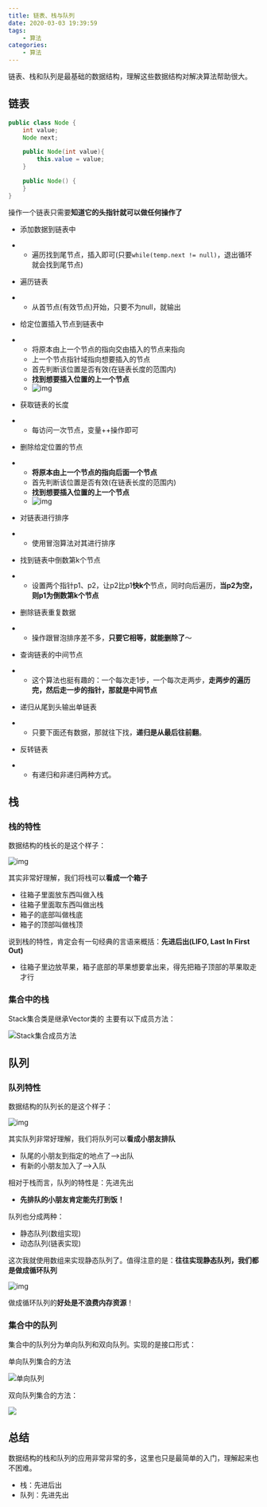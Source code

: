 ```yaml
---
title: 链表、栈与队列
date: 2020-03-03 19:39:59
tags:
    - 算法
categories:
    - 算法
---
```

链表、栈和队列是最基础的数据结构，理解这些数据结构对解决算法帮助很大。<!--more-->

## 链表

```java
public class Node {
    int value;
    Node next;

    public Node(int value){
        this.value = value;
    }

    public Node() {
    }
}
```

操作一个链表只需要**知道它的头指针就可以做任何操作了**

- 添加数据到链表中

- - 遍历找到尾节点，插入即可(只要`while(temp.next != null)`，退出循环就会找到尾节点)

- 遍历链表

- - 从首节点(有效节点)开始，只要不为null，就输出

- 给定位置插入节点到链表中

- - 将原本由上一个节点的指向交由插入的节点来指向
  - 上一个节点指针域指向想要插入的节点
  - 首先判断该位置是否有效(在链表长度的范围内)
  - **找到想要插入位置的上一个节点**
  - ![img](https://mmbiz.qpic.cn/mmbiz_png/2BGWl1qPxib1jeNENzapKt37vzOLsQC55ibosqO5tAhvdu82YH9v13mAoGWDUkfFicAXfaG5AMzh25lNxSibYDEgWg/640?wx_fmt=png&tp=webp&wxfrom=5&wx_lazy=1&wx_co=1)

- 获取链表的长度

- - 每访问一次节点，变量++操作即可

- 删除给定位置的节点

- - **将原本由上一个节点的指向后面一个节点**
  - 首先判断该位置是否有效(在链表长度的范围内)
  - **找到想要插入位置的上一个节点**
  - ![img](https://mmbiz.qpic.cn/mmbiz_png/2BGWl1qPxib1jeNENzapKt37vzOLsQC55Rrl54fDf350zLAh33v7otIobH8ZVTvoibq9dJvzjRHVbVPxdHcEPU3w/640?wx_fmt=png&tp=webp&wxfrom=5&wx_lazy=1&wx_co=1)

- 对链表进行排序

- - 使用冒泡算法对其进行排序

- 找到链表中倒数第k个节点

- - 设置两个指针p1、p2，让p2比p1**快k个**节点，同时向后遍历，**当p2为空，则p1为倒数第k个节点**

- 删除链表重复数据

- - 操作跟冒泡排序差不多，**只要它相等，就能删除了**～

- 查询链表的中间节点

- - 这个算法也挺有趣的：一个每次走1步，一个每次走两步，**走两步的遍历完，然后走一步的指针，那就是中间节点**

- 递归从尾到头输出单链表

- - 只要下面还有数据，那就往下找，**递归是从最后往前翻**。

- 反转链表

- - 有递归和非递归两种方式。



## 栈

### 栈的特性

数据结构的栈长的是这个样子：

![img](https://mmbiz.qpic.cn/mmbiz_jpg/2BGWl1qPxib3ic8IB9vNmzia0kDPQ89rJ1vRQ3d4HFFk4ArfEuc3YBMWWL3rSWnl4Corx87pwDdLWialibE47kMV5WQ/640?wx_fmt=jpeg&tp=webp&wxfrom=5&wx_lazy=1&wx_co=1)

其实非常好理解，我们将栈可以**看成一个箱子**

- 往箱子里面放东西叫做入栈
- 往箱子里面取东西叫做出栈
- 箱子的底部叫做栈底
- 箱子的顶部叫做栈顶

说到栈的特性，肯定会有一句经典的言语来概括：**先进后出(LIFO, Last In First Out)**

- 往箱子里边放苹果，箱子底部的苹果想要拿出来，得先把箱子顶部的苹果取走才行

### 集合中的栈

Stack集合类是继承Vector类的 主要有以下成员方法：

![Stack集合成员方法](https://burningblog.oss-cn-shanghai.aliyuncs.com/img/20200222111421.png)

## 队列

### 队列特性

数据结构的队列长的是这个样子：

![img](https://mmbiz.qpic.cn/mmbiz_jpg/2BGWl1qPxib3ic8IB9vNmzia0kDPQ89rJ1v63ghPHcCEjhQMWmnafg5wOBW6t3sv93PfbLrCM3WwsnVOz54fglLmA/640?wx_fmt=jpeg&tp=webp&wxfrom=5&wx_lazy=1&wx_co=1)

其实队列非常好理解，我们将队列可以**看成小朋友排队**

- 队尾的小朋友到指定的地点了-->出队
- 有新的小朋友加入了-->入队

相对于栈而言，队列的特性是：先进先出

- **先排队的小朋友肯定能先打到饭！**

队列也分成两种：

- 静态队列(数组实现)
- 动态队列(链表实现)

这次我就使用数组来实现静态队列了。值得注意的是：**往往实现静态队列，我们都是做成循环队列**

![img](https://mmbiz.qpic.cn/mmbiz_jpg/2BGWl1qPxib3ic8IB9vNmzia0kDPQ89rJ1v50yrCTNiceBTtruvib2ox47Fak9xQhEG76hSouHMBcquTMuMLyfZxD7Q/640?wx_fmt=jpeg&tp=webp&wxfrom=5&wx_lazy=1&wx_co=1)

做成循环队列的**好处是不浪费内存资源**！

### 集合中的队列

集合中的队列分为单向队列和双向队列。实现的是接口形式：

单向队列集合的方法

![单向队列](https://burningblog.oss-cn-shanghai.aliyuncs.com/img/20200222124856.png)

双向队列集合的方法：

![](https://burningblog.oss-cn-shanghai.aliyuncs.com/img/20200222125558.png)

## 总结

数据结构的栈和队列的应用非常非常的多，这里也只是最简单的入门，理解起来也不困难。

- 栈：先进后出
- 队列：先进先出